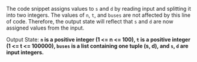 The code snippet assigns values to `s` and `d` by reading input and splitting it into two integers. The values of `n`, `t`, and `buses` are not affected by this line of code. Therefore, the output state will reflect that `s` and `d` are now assigned values from the input.

Output State: **`n` is a positive integer (1 <= n <= 100), `t` is a positive integer (1 <= t <= 100000), `buses` is a list containing one tuple (s, d), and `s`, `d` are input integers.**